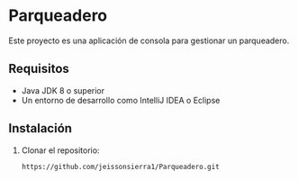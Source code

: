 # Parqueadero

Este proyecto es una aplicación de consola para gestionar un parqueadero.

## Requisitos

- Java JDK 8 o superior  
- Un entorno de desarrollo como IntelliJ IDEA o Eclipse  

## Instalación

1. Clonar el repositorio:  
   ```sh
   https://github.com/jeissonsierra1/Parqueadero.git
```  
